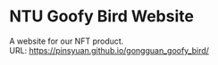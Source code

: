 # NTU Goofy Bird Website

A website for our NFT product.  
URL: https://pinsyuan.github.io/gongguan_goofy_bird/